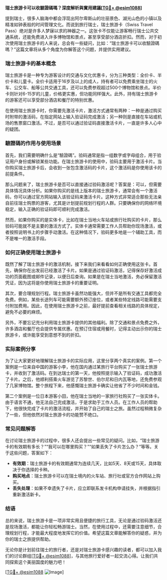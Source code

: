 **瑞士旅游卡可以收驗證碼嗎？深度解析與實用建議[[TG💪+ @esim1088](https://t.me/s/esim1088)]**

提到瑞士，很多人脑海中都会浮现出阿尔卑斯山的壮丽景色、湖光山色的小镇以及精准如钟表般的时间管理文化。而说到旅行瑞士，瑞士旅游卡（Swiss Travel Pass）绝对是许多人梦寐以求的神器之一。这张卡不仅能让游客畅行瑞士公共交通系统，还能免费进入许多博物馆和景点，甚至享受部分酒店折扣。然而，对于初次使用瑞士旅游卡的人来说，总会有一些疑问，比如：“瑞士旅游卡可以收驗證碼嗎？”这篇文章将从多个角度为你解答这个问题，并提供实用建议。

### 瑞士旅游卡的基本概念

瑞士旅游卡是一种专为游客设计的交通与文化优惠卡，分为三种类型：全价卡、半价卡和儿童卡。全价卡适用于16岁及以上的成人，持有者可以免费乘坐瑞士的火车、公交车、船等公共交通工具，还可以免费参观超过500个博物馆和景点。半价卡则针对6-15岁的儿童，价格更实惠，但功能同样强大。此外，持有瑞士旅游卡的游客还可以享受部分酒店和餐厅的特别优惠。

在使用瑞士旅游卡时，你需要先激活卡片，激活方式通常有两种：一种是通过购买时附带的激活码，在指定网站上输入验证码完成激活；另一种则是直接在车站或机场的售票窗口激活。不过，是否可以通过验证码直接激活卡片，一直是许多人心中的疑团。

### 驗證碼的作用与使用场景

首先，我们需要明确什么是“驗證碼”。验码通常是指一组数字或字母组合，用于验证用户身份或解锁某些功能。在瑞士旅游卡的使用中，验码主要用于激活卡片。当你购买瑞士旅游卡后，会收到一张包含激活码的卡片，这个激活码是你使用该卡的前提条件。

那么问题来了，瑞士旅游卡是否可以直接通过验码激活呢？答案是：可以，但需要具体情况具体分析。如果你购买的是线上版本的瑞士旅游卡，通常会有一个激活码，你可以通过官方网站输入该验证码来激活卡片。这种方式非常适合那些无法亲自前往瑞士购票的游客，尤其是计划提前规划行程的人群。只要确保你的网络环境稳定，输入正确的验证码即可顺利完成激活。

然而，如果你购买的是实体卡，比如在瑞士当地火车站或旅行社购买的卡片，那么验码可能就不是主要的激活方式了。实体卡通常需要工作人员帮助你现场激活，或者按照说明书上的步骤手动激活。在这种情况下，验码更多地是一个辅助工具，而不是唯一的激活手段。

### 如何正确使用瑞士旅游卡

既然了解了瑞士旅游卡的激活机制，接下来我们来看看如何正确使用这张卡。首先，确保你在出发前已经激活了卡片。如果是通过验证码激活，记得保存好激活成功的页面截图或邮件记录，以便日后查询。如果是在瑞士当地激活，务必保留激活凭证，因为这将是你使用瑞士旅游卡的重要证明。

其次，要合理规划行程。瑞士旅游卡虽然功能强大，但并不是所有交通工具都完全免费。例如，某些长途列车可能需要额外预订座位，或者某些特定线路可能需要支付附加费用。因此，在使用瑞士旅游卡之前，最好提前查看相关线路的具体规定，避免不必要的麻烦。

另外，不要忘记充分利用瑞士旅游卡提供的其他福利。除了交通和景点免费之外，许多酒店和餐厅也会提供专属优惠。在预订住宿或用餐时，记得主动出示你的瑞士旅游卡，或许能享受到意想不到的折扣。

### 实际案例分享

为了让大家更好地理解瑞士旅游卡的实际应用，这里分享两个真实的案例。第一个案例是一位来自中国的游客小李，他在国内通过某旅行平台购买了一张瑞士旅游卡，并收到了激活码。在到达瑞士的第一天，他按照提示输入了验证码，成功激活了卡片。之后，他顺利搭乘火车游览了苏黎世、伯尔尼和日内瓦等地，还免费参观了几家博物馆。整个旅程下来，他感慨瑞士旅游卡确实让他省了不少时间和金钱。

第二个案例是一位日本游客小田，他在瑞士当地的一家旅行社购买了一张实体卡。由于语言不通，他无法自己完成激活，于是求助于工作人员。在工作人员的帮助下，他很快完成了卡片的激活流程，并开始了自己的瑞士之旅。虽然过程稍微复杂了一些，但他依然对瑞士旅游卡的功能赞不绝口。

### 常见问题解答

在讨论瑞士旅游卡的过程中，很多人还会提出一些常见的疑问。比如，“瑞士旅游卡的有效期有多长？”“我可以在哪里购买？”“如果丢失了卡片怎么办？”等等。关于这些问题，答案如下：

- **有效期**：瑞士旅游卡的有效期通常为连续几天，比如5天、8天或15天，具体取决于你选择的卡种。
- **购买地点**：瑞士旅游卡可以在瑞士境内的火车站、旅行社或官方合作网站上购买。
- **丢失处理**：如果不幸遗失了卡片，应立即联系发卡机构申请挂失，并根据指引重新激活新卡。

### 结语

总的来说，瑞士旅游卡是一项非常实用且便捷的旅行工具，无论是通过验码激活还是现场激活，都能让你轻松畅游瑞士。当然，在使用过程中，还需要注意细节，合理规划行程，才能最大程度地发挥它的价值。希望这篇文章能解答你的疑惑，并为你的瑞士之旅提供帮助。

无论你是计划前往瑞士的旅行者，还是对瑞士旅游卡感兴趣的读者，都可以加入我们的讨论群组[[TG💪+ @esim1088](https://t.me/s/esim1088)]，与其他旅行爱好者一起交流心得。让我们共同探索这个美丽国度的魅力吧！

[[TG💪+ @esim1088](https://t.me/s/esim1088) ![Image](https://i.postimg.cc/4NQfJmqS/Snipaste-2025-05-13-00-14-12.png)]